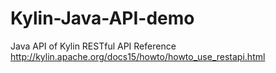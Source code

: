 # Kylin-Java-API-demo
Java API of Kylin RESTful API
Reference   http://kylin.apache.org/docs15/howto/howto_use_restapi.html
